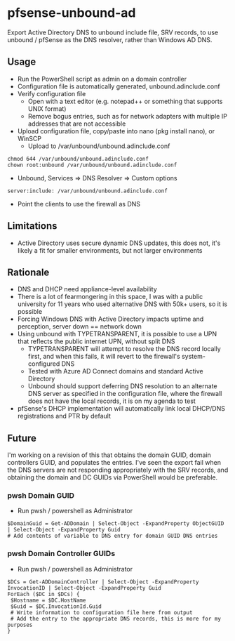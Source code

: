 # pfsense-unbound-ad
Export Active Directory DNS to unbound include file, SRV records, to use unbound / pfSense as the DNS resolver, rather than Windows AD DNS.


## Usage
- Run the PowerShell script as admin on a domain controller
- Configuration file is automatically generated, unbound.adinclude.conf
- Verify configuration file
  - Open with a text editor (e.g. notepad++ or something that supports UNIX format)
  - Remove bogus entries, such as for network adapters with multiple IP addresses that are not accessible
- Upload configuration file, copy/paste into nano (pkg install nano), or WinSCP
  - Upload to /var/unbound/unbound.adinclude.conf
```
chmod 644 /var/unbound/unbound.adinclude.conf
chown root:unbound /var/unbound/unbound.adinclude.conf
```
- Unbound, Services => DNS Resolver => Custom options
```
server:include: /var/unbound/unbound.adinclude.conf
```
- Point the clients to use the firewall as DNS

## Limitations
- Active Directory uses secure dynamic DNS updates, this does not, it's likely a fit for smaller environments, but not larger environments

## Rationale
- DNS and DHCP need appliance-level availability
- There is a lot of fearmongering in this space, I was with a public university for 11 years who used alternative DNS with 50k+ users, so it is possible
- Forcing Windows DNS with Active Directory impacts uptime and perception, server down == network down
- Using unbound with TYPETRANSPARENT, it is possible to use a UPN that reflects the public internet UPN, without split DNS
  - TYPETRANSPARENT will attempt to resolve the DNS record locally first, and when this fails, it will revert to the firewall's system-configured DNS
  - Tested with Azure AD Connect domains and standard Active Directory
  - Unbound should support deferring DNS resolution to an alternate DNS server as specified in the configuration file, where the firewall does not have the local records, it is on my agenda to test
- pfSense's DHCP implementation will automatically link local DHCP/DNS registrations and PTR by default

## Future
I'm working on a revision of this that obtains the domain GUID, domain controllers GUID, and populates the entries. I've seen the export fail when the DNS servers are not responding appropriately with the SRV records, and obtaining the domain and DC GUIDs via PowerShell would be preferable.
### pwsh Domain GUID
- Run pwsh / powershell as Administrator
```
$DomainGuid = Get-ADDomain | Select-Object -ExpandProperty ObjectGUID | Select-Object -ExpandProperty Guid
# Add contents of variable to DNS entry for domain GUID DNS entries
```
### pwsh Domain Controller GUIDs
- Run pwsh / powershell as Administrator
 ```
$DCs = Get-ADDomainController | Select-Object -ExpandProperty InvocationID | Select-Object -ExpandProperty Guid
ForEach ($DC in $DCs) {
  $Hostname = $DC.HostName
  $Guid = $DC.InvocationId.Guid
  # Write information to configuration file here from output
  # Add the entry to the appropriate DNS records, this is more for my purposes
}
```
